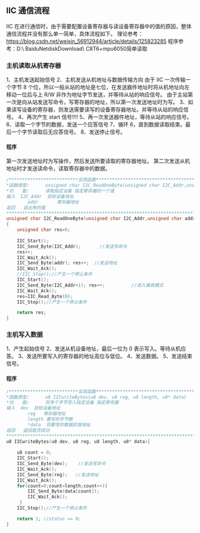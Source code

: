 
## IIC 通信流程

IIC 在进行通信时，由于需要配置设备寄存器与读设备寄存器中的值的原因，整体通信流程并没有那么单一简单，具体流程如下。
理论参考： https://blog.csdn.net/weixin_56912944/article/details/125823285
程序参考：D:\ BaiduNetdiskDownload\ C8T6+mpu6050简单读取
### 主机读取从机寄存器
 
1、主机发送起始信号
2、主机发送从机地址与数据传输方向
由于 IIC 一次传输一个字节 8 个位，所以一般从站的地址是七位，在发送器件地址时将从机地址向左移动一位后与上 R/W 非作为地址字节发送，并等待从站的响应信号。
由于主站第一次是向从站发送写命令，写寄存器的地址，所以第一次发送地址时为写。
3、如果读写设备的寄存器，则发送需要读写的设备寄存器地址。并等待从站的响应信号。
4、再次产生 start 信号!!!!
5、再一次发送器件地址，等待从站的响应信号。
6、读取一个字节的数据，发送一个应答信号
7、循环 6，直到数据读取结束。最后一个字节读取后无应答信号。
8、发送停止信号。

#### 程序
第一次发送地址时为写操作，然后发送所要读取的寄存器地址。
第二次发送从机地址时才发送读命令，读取寄存器中的数据。

```c
/**************************实现函数********************************************
*函数原型:		unsigned char I2C_ReadOneByte(unsigned char I2C_Addr,unsigned char addr)
*功　　能:	    读取指定设备 指定寄存器的一个值
输入	I2C_Addr  目标设备地址
		addr	   寄存器地址
返回   读出来的值
*******************************************************************************/ 
unsigned char I2C_ReadOneByte(unsigned char I2C_Addr,unsigned char addr)
{
	unsigned char res=0;
	
	IIC_Start();	
	IIC_Send_Byte(I2C_Addr);	   //发送写命令
	res++;
	IIC_Wait_Ack();
	IIC_Send_Byte(addr); res++;  //发送地址
	IIC_Wait_Ack();	  
	//IIC_Stop();//产生一个停止条件	
	IIC_Start();
	IIC_Send_Byte(I2C_Addr+1); res++;          //进入接收模式			   
	IIC_Wait_Ack();
	res=IIC_Read_Byte(0);	   
    IIC_Stop();//产生一个停止条件

	return res;
}
```
### 主机写入数据
1、产生起始信号
2、发送从机设备地址，最后一位为 0 表示写入。等待从机应答。
3、发送所要写入的寄存器的地址高位与低位。
4、发送数据。
5、发送结束信号。

#### 程序
```c
/**************************实现函数********************************************
*函数原型:		u8 IICwriteBytes(u8 dev, u8 reg, u8 length, u8* data)
*功　　能:	    将多个字节写入指定设备 指定寄存器
输入	dev  目标设备地址
		reg	  寄存器地址
		length 要写的字节数
		*data  将要写的数据的首地址
返回   返回是否成功
*******************************************************************************/ 
u8 IICwriteBytes(u8 dev, u8 reg, u8 length, u8* data){
  
 	u8 count = 0;
	IIC_Start();
	IIC_Send_Byte(dev);	   //发送写命令
	IIC_Wait_Ack();
	IIC_Send_Byte(reg);   //发送地址
    IIC_Wait_Ack();	  
	for(count=0;count<length;count++){
		IIC_Send_Byte(data[count]); 
		IIC_Wait_Ack(); 
	 }
	IIC_Stop();//产生一个停止条件

    return 1; //status == 0;
}


```

